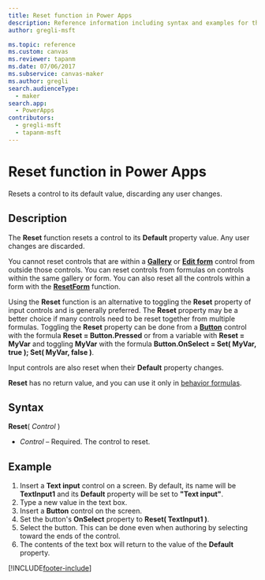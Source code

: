 ```yaml
---
title: Reset function in Power Apps
description: Reference information including syntax and examples for the Reset function in Power Apps.
author: gregli-msft

ms.topic: reference
ms.custom: canvas
ms.reviewer: tapanm
ms.date: 07/06/2017
ms.subservice: canvas-maker
ms.author: gregli
search.audienceType: 
  - maker
search.app: 
  - PowerApps
contributors:
  - gregli-msft
  - tapanm-msft
---
```

# Reset function in Power Apps
Resets a control to its default value, discarding any user changes.  

## Description
The **Reset** function resets a control to its **Default** property value.  Any user changes are discarded.

You cannot reset controls that are within a [**Gallery**](/power-apps/maker/canvas-apps/controls/control-gallery.md) or [**Edit form**](/power-apps/maker/canvas-apps/controls/control-form-detail.md) control from outside those controls.  You can reset controls from formulas on controls within the same gallery or form.  You can also reset all the controls within a form with the [**ResetForm**](function-form) function. 

Using the **Reset** function is an alternative to toggling the **Reset** property of input controls and is generally preferred.  The **Reset** property may be a better choice if many controls need to be reset together from multiple formulas.  Toggling the **Reset** property can be done from a [**Button**](/power-apps/maker/canvas-apps/controls/control-button) control with the formula **Reset = Button.Pressed** or from a variable with **Reset = MyVar** and toggling **MyVar** with the formula **Button.OnSelect = Set( MyVar, true ); Set( MyVar, false )**.    

Input controls are also reset when their **Default** property changes.

**Reset** has no return value, and you can use it only in [behavior formulas](/power-apps/maker/canvas-apps/working-with-formulas-in-depth).

## Syntax
**Reset**( *Control* )

* *Control* – Required. The control to reset.

## Example
1. Insert a **Text input** control on a screen.  By default, its name will be **TextInput1** and its **Default** property will be set to **"Text input"**.
2. Type a new value in the text box.  
3. Insert a **Button** control on the screen.
4. Set the button's **OnSelect** property to **Reset( TextInput1 )**.
5. Select the button.  This can be done even when authoring by selecting toward the ends of the control.
6. The contents of the text box will return to the value of the **Default** property.



[!INCLUDE[footer-include](../../includes/footer-banner.md)]
